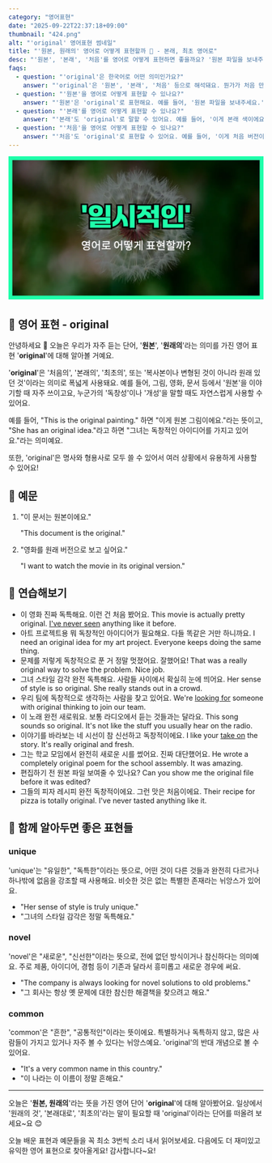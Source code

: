 ```yaml
---
category: "영어표현"
date: "2025-09-22T22:37:18+09:00"
thumbnail: "424.png"
alt: "'original' 영어표현 썸네일"
title: "'원본, 원래의' 영어로 어떻게 표현할까 🌱 - 본래, 최초 영어로"
desc: "'원본', '본래', '처음'를 영어로 어떻게 표현하면 좋을까요? '원본 파일을 보내주세요.', '이게 처음 버전이에요.' 등을 영어로 표현하는 법을 배워봅시다. 다양한 예문을 통해서 연습하고 본인의 표현으로 만들어 보세요."
faqs: 
  - question: "'original'은 한국어로 어떤 의미인가요?"
    answer: "'original'은 '원본', '본래', '처음' 등으로 해석돼요. 뭔가가 처음 만들어졌거나 변경되기 전의 상태를 의미해요."
  - question: "'원본'을 영어로 어떻게 표현할 수 있나요?"
    answer: "'원본'은 'original'로 표현해요. 예를 들어, '원본 파일을 보내주세요.'는 영어로 'Please send me the original file.'이라고 해요."
  - question: "'본래'를 영어로 어떻게 표현할 수 있나요?"
    answer: "'본래'도 'original'로 말할 수 있어요. 예를 들어, '이게 본래 색이에요.'는 'This is the original color.'라고 말해요."
  - question: "'처음'을 영어로 어떻게 표현할 수 있나요?"
    answer: "'처음'도 'original'로 표현할 수 있어요. 예를 들어, '이게 처음 버전이에요.'는 'This is the original version.'이라고 해요."
---
```


!['original' 영어표현](./424.png)

## 🌟 영어 표현 - original

안녕하세요 👋 오늘은 우리가 자주 듣는 단어, '**원본**', '**원래의**'라는 의미를 가진 영어 표현 '**original**'에 대해 알아볼 거예요.

'**original**'은 '처음의', '본래의', '최초의', 또는 '복사본이나 변형된 것이 아니라 원래 있던 것'이라는 의미로 폭넓게 사용돼요. 예를 들어, 그림, 영화, 문서 등에서 '원본'을 이야기할 때 자주 쓰이고요, 누군가의 '독창성'이나 '개성'을 말할 때도 자연스럽게 사용할 수 있어요.

예를 들어, "This is the original painting." 하면 "이게 원본 그림이에요."라는 뜻이고,  "She has an original idea."라고 하면 "그녀는 독창적인 아이디어를 가지고 있어요."라는 의미예요.

또한, 'original'은 명사와 형용사로 모두 쓸 수 있어서 여러 상황에서 유용하게 사용할 수 있어요!

## 📖 예문

1. "이 문서는 원본이에요."

   "This document is the original."

2. "영화를 원래 버전으로 보고 싶어요."

   "I want to watch the movie in its original version."



## 💬 연습해보기

<ul data-interactive-list>

  <li data-interactive-item>
    <span data-toggler>이 영화 진짜 독특해요. 이런 건 처음 봤어요.</span>
    <span data-answer>This movie is actually pretty original. <a href="/blog/저런-사람-처음봐-영어표현/">I've never seen</a> anything like it before.</span>
  </li>

  <li data-interactive-item>
    <span data-toggler>아트 프로젝트용 뭐 독창적인 아이디어가 필요해요. 다들 똑같은 거만 하니까요.</span>
    <span data-answer>I need an original idea for my art project. Everyone keeps doing the same thing.</span>
  </li>

  <li data-interactive-item>
    <span data-toggler>문제를 저렇게 독창적으로 푼 거 정말 멋졌어요. 잘했어요!</span>
    <span data-answer>That was a really original way to solve the problem. Nice job.</span>
  </li>

  <li data-interactive-item>
    <span data-toggler>그녀 스타일 감각 완전 독특해요. 사람들 사이에서 확실히 눈에 띄어요.</span>
    <span data-answer>Her sense of style is so original. She really stands out in a crowd.</span>
  </li>

  <li data-interactive-item>
    <span data-toggler>우리 팀에 독창적으로 생각하는 사람을 찾고 있어요.</span>
    <span data-answer>We're <a href="/blog/in-english/173.look-for/">looking for</a> someone with original thinking to join our team.</span>
  </li>

  <li data-interactive-item>
    <span data-toggler>이 노래 완전 새로워요. 보통 라디오에서 듣는 것들과는 달라요.</span>
    <span data-answer>This song sounds so original. It's not like the stuff you usually hear on the radio.</span>
  </li>

  <li data-interactive-item>
    <span data-toggler>이야기를 바라보는 네 시선이 참 신선하고 독창적이에요.</span>
    <span data-answer>I like your <a href="/blog/vocab-1/033.take-on/">take on</a> the story. It's really original and fresh.</span>
  </li>

  <li data-interactive-item>
    <span data-toggler>그는 학교 모임에서 완전히 새로운 시를 썼어요. 진짜 대단했어요.</span>
    <span data-answer>He wrote a completely original poem for the school assembly. It was amazing.</span>
  </li>

  <li data-interactive-item>
    <span data-toggler>편집하기 전 원본 파일 보여줄 수 있나요?</span>
    <span data-answer>Can you show me the original file before it was edited?</span>
  </li>

  <li data-interactive-item>
    <span data-toggler>그들의 피자 레시피 완전 독창적이에요. 그런 맛은 처음이에요.</span>
    <span data-answer>Their recipe for pizza is totally original. I've never tasted anything like it.</span>
  </li>

</ul>

## 🤝 함께 알아두면 좋은 표현들

### unique

'unique'는 "유일한", "독특한"이라는 뜻으로, 어떤 것이 다른 것들과 완전히 다르거나 하나밖에 없음을 강조할 때 사용해요. 비슷한 것은 없는 특별한 존재라는 뉘앙스가 있어요.

- "Her sense of style is truly unique."
- "그녀의 스타일 감각은 정말 독특해요."

### novel

'novel'은 "새로운", "신선한"이라는 뜻으로, 전에 없던 방식이거나 참신하다는 의미예요. 주로 제품, 아이디어, 경험 등이 기존과 달라서 흥미롭고 새로운 경우에 써요.

- "The company is always looking for novel solutions to old problems."
- "그 회사는 항상 옛 문제에 대한 참신한 해결책을 찾으려고 해요."

### common

'common'은 "흔한", "공통적인"이라는 뜻이에요. 특별하거나 독특하지 않고, 많은 사람들이 가지고 있거나 자주 볼 수 있다는 뉘앙스예요. 'original'의 반대 개념으로 볼 수 있어요.

- "It's a very common name in this country."
- "이 나라는 이 이름이 정말 흔해요."

---

오늘은 '**원본, 원래의**'라는 뜻을 가진 영어 단어 '**original**'에 대해 알아봤어요. 일상에서 '원래의 것', '본래대로', '최초의'라는 말이 필요할 때 'original'이라는 단어를 떠올려 보세요~요 😊

오늘 배운 표현과 예문들을 꼭 최소 3번씩 소리 내서 읽어보세요. 다음에도 더 재미있고 유익한 영어 표현으로 찾아올게요! 감사합니다~요!

